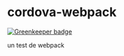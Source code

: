 # cordova-webpack

[![Greenkeeper badge](https://badges.greenkeeper.io/lynchmaniac/cordova-webpack.svg)](https://greenkeeper.io/)

un test de webpack
